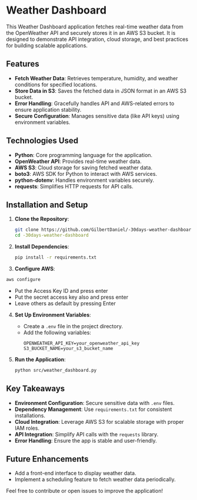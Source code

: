 # Weather Dashboard

This Weather Dashboard application fetches real-time weather data from the OpenWeather API and securely stores it in an AWS S3 bucket. It is designed to demonstrate API integration, cloud storage, and best practices for building scalable applications.

## Features

- **Fetch Weather Data**: Retrieves temperature, humidity, and weather conditions for specified locations.
- **Store Data in S3**: Saves the fetched data in JSON format in an AWS S3 bucket.
- **Error Handling**: Gracefully handles API and AWS-related errors to ensure application stability.
- **Secure Configuration**: Manages sensitive data (like API keys) using environment variables.

## Technologies Used

- **Python**: Core programming language for the application.
- **OpenWeather API**: Provides real-time weather data.
- **AWS S3**: Cloud storage for saving fetched weather data.
- **boto3**: AWS SDK for Python to interact with AWS services.
- **python-dotenv**: Handles environment variables securely.
- **requests**: Simplifies HTTP requests for API calls.

## Installation and Setup

1. **Clone the Repository**:
   ```bash
   git clone https://github.com/GilbertDaniel/-30days-weather-dashboard.git
   cd -30days-weather-dashboard
   ```

2. **Install Dependencies**:
   ```bash
   pip install -r requirements.txt
   ```

3. **Configure AWS**:

 ```bash
aws configure
```
- Put the Access Key ID and press enter
- Put the secret access key also and press enter
- Leave others as default by pressing Enter

4. **Set Up Environment Variables**:
   - Create a `.env` file in the project directory.
   - Add the following variables:
     ```env
     OPENWEATHER_API_KEY=your_openweather_api_key
     S3_BUCKET_NAME=your_s3_bucket_name
     ```

5. **Run the Application**:
   ```bash
   python src/weather_dashboard.py
   ```

## Key Takeaways

- **Environment Configuration**: Secure sensitive data with `.env` files.
- **Dependency Management**: Use `requirements.txt` for consistent installations.
- **Cloud Integration**: Leverage AWS S3 for scalable storage with proper IAM roles.
- **API Integration**: Simplify API calls with the `requests` library.
- **Error Handling**: Ensure the app is stable and user-friendly.

## Future Enhancements

- Add a front-end interface to display weather data.
- Implement a scheduling feature to fetch weather data periodically.


Feel free to contribute or open issues to improve the application!
